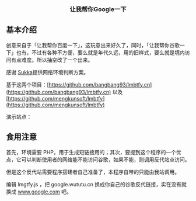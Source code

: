 <h3 align="center">让我帮你Google一下</h3>

## 基本介绍

创意来自于「让我帮你百度一下」，这玩意出来好久了，同时，「让我帮你谷歌一下」也有，不过有各种不方便，要么就是年代久远，用的旧样式，要么就是境内访问有点难度。所以抽空改了一个出来。

感谢 [Sukka](https://github.com/SukkaW)提供网络环境判断方案。

基于这两个项目：[https://github.com/bangbang93/lmbtfy.cn](https://github.com/bangbang93/lmbtfy.cn) 以及 [https://github.com/mengkunsoft/lmbtfy](https://github.com/mengkunsoft/lmbtfy)

演示站点：[]()

## 食用注意

首先，环境需要 PHP，用于生成短链接用的；其次，要提到这个程序的一个优点，它可以判断使用者的网络能不能访问谷歌，如果不能，则调用反代站点访问。

但是这个反代站需要程序搭建者自己准备了，本程序自带的只能由我站调用。

编辑 lmgtfy.js ，把 google.wututu.cn 换成你自己的谷歌反代链接，实在没有就换成 www.google.com 吧。